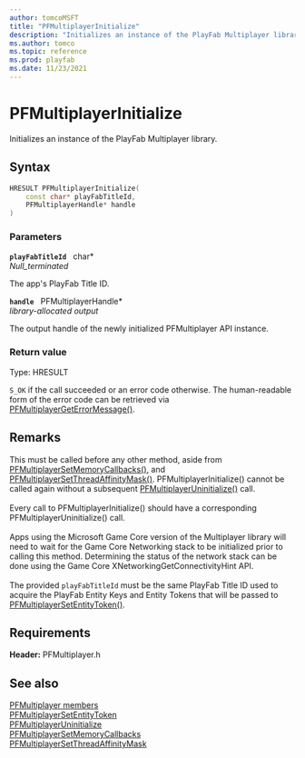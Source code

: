 ```yaml
---
author: tomcoMSFT
title: "PFMultiplayerInitialize"
description: "Initializes an instance of the PlayFab Multiplayer library."
ms.author: tomco
ms.topic: reference
ms.prod: playfab
ms.date: 11/23/2021
---
```


# PFMultiplayerInitialize  

Initializes an instance of the PlayFab Multiplayer library.  

## Syntax  
  
```cpp
HRESULT PFMultiplayerInitialize(  
    const char* playFabTitleId,  
    PFMultiplayerHandle* handle  
)  
```  
  
### Parameters  
  
**`playFabTitleId`** &nbsp; char*  
*_Null_terminated_*  
  
The app's PlayFab Title ID.  
  
**`handle`** &nbsp; PFMultiplayerHandle*  
*library-allocated output*  
  
The output handle of the newly initialized PFMultiplayer API instance.  
  
  
### Return value
Type: HRESULT
  
```S_OK``` if the call succeeded or an error code otherwise. The human-readable form of the error code can be retrieved via [PFMultiplayerGetErrorMessage()](pfmultiplayergeterrormessage.md).
  
## Remarks  
  
This must be called before any other method, aside from [PFMultiplayerSetMemoryCallbacks()](pfmultiplayersetmemorycallbacks.md), and [PFMultiplayerSetThreadAffinityMask()](pfmultiplayersetthreadaffinitymask.md). PFMultiplayerInitialize() cannot be called again without a subsequent [PFMultiplayerUninitialize()](pfmultiplayeruninitialize.md) call. <br /><br /> Every call to PFMultiplayerInitialize() should have a corresponding PFMultiplayerUninitialize() call.   <br /><br /> Apps using the Microsoft Game Core version of the Multiplayer library will need to wait for the Game Core Networking stack to be initialized prior to calling this method. Determining the status of the network stack can be done using the Game Core XNetworkingGetConnectivityHint API.   <br /><br /> The provided `playFabTitleId` must be the same PlayFab Title ID used to acquire the PlayFab Entity Keys and Entity Tokens that will be passed to [PFMultiplayerSetEntityToken()](pfmultiplayersetentitytoken.md).
  
## Requirements  
  
**Header:** PFMultiplayer.h
  
## See also  
[PFMultiplayer members](../pfmultiplayer_members.md)  
[PFMultiplayerSetEntityToken](pfmultiplayersetentitytoken.md)  
[PFMultiplayerUninitialize](pfmultiplayeruninitialize.md)  
[PFMultiplayerSetMemoryCallbacks](pfmultiplayersetmemorycallbacks.md)  
[PFMultiplayerSetThreadAffinityMask](pfmultiplayersetthreadaffinitymask.md)
  
  
